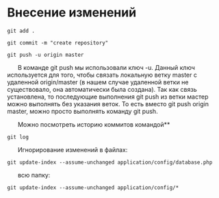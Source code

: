 # Внесение изменений

```git add .```

```git commit -m "create repository"```

```git push -u origin master```

   В команде git push мы использовали ключ -u. Данный ключ используется для того, чтобы связать локальную ветку master с удаленной origin/master (в нашем случае удаленной ветки не существовало, она автоматически была создана). Так как связь установлена, то последующие выполнения git push из ветки мастер можно выполнять без указания веток. То есть вместо git push origin master, можно просто выполнять команду git push.

&emsp; &ensp;Можно посмотреть историю коммитов командой**

```git log```

&emsp; &ensp;Игнорирование изменений в файлах:

```git update-index --assume-unchanged application/config/database.php```

&emsp; &ensp;всю папку:

```git update-index --assume-unchanged application/config/*```


